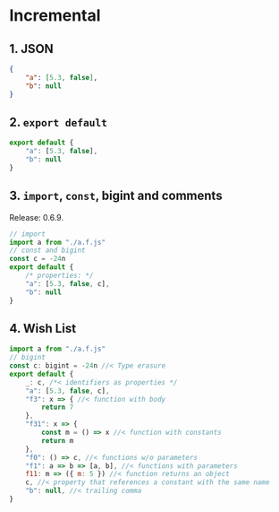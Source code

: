 # Incremental

## 1. JSON

```json
{
    "a": [5.3, false],
    "b": null
}
```

## 2. `export default`

```js
export default {
    "a": [5.3, false],
    "b": null
}
```

## 3. `import`, `const`, bigint and comments

Release: 0.6.9.

```js
// import
import a from "./a.f.js"
// const and bigint
const c = -24n
export default {
    /* properties: */
    "a": [5.3, false, c],
    "b": null
}
```

## 4. Wish List

```js
import a from "./a.f.js"
// bigint
const c: bigint = -24n //< Type erasure
export default {
    _: c, /*< identifiers as properties */
    "a": [5.3, false, c],
    "f3": x => { //< function with body
        return 7
    },
    "f31": x => {
        const m = () => x //< function with constants
        return m
    },
    "f0": () => c, //< functions w/o parameters
    "f1": a => b => [a, b], //< functions with parameters
    f11: m => ({ m: 5 }) //< function returns an object
    c, //< property that references a constant with the same name
    "b": null, //< trailing comma
}
```
